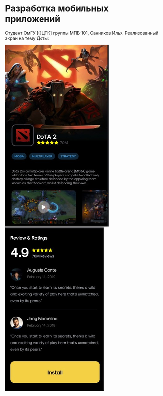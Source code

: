 # Разработка мобильных приложений

Студент ОмГУ [ФЦТК] группы МПБ-101, Санников Илья. Реализованный экран на тему Доты:

![СКРИНШОТ ЭКРАНА НА PIXEL 7 API34](screen1.jpg)
![СКРИНШОТ ЭКРАНА НА PIXEL 7 API34](screen2.jpg)
